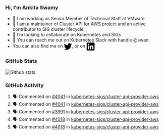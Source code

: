 ### Hi, I’m Ankita Swamy

- 💼 I am working as Senior Member of Technical Staff at VMware
- 👀 I am a maintainer of Cluster API for AWS project and an active contributor to SIG cluster lifecycle
- 💞️ I’m looking to collaborate on Kubernetes and SIGs
- 💬 You can reach me out on Kubernetes Slack with handle @swan
- You can also find me on <a href="https://twitter.com/SwamyAnkita" target="blank"><img align="center" src="https://raw.githubusercontent.com/Ankitasw/Ankitasw/master/svg/twitter.svg" alt="Ankitasw" height="25" width="25" color="#1DA1f2" /></a>, or on <a href="https://www.linkedin.com/in/Ankitaswamy/" target="blank"><img align="center" src="https://raw.githubusercontent.com/Ankitasw/Ankitasw/master/svg/linkedin.svg" alt="Ankitasw" height="25" width="25" /></a>

### GitHub Stats
![Github stats](https://github-readme-stats.vercel.app/api?username=Ankitasw&count_private=true&show_icons=true&theme=tokyonight)

### GitHub Activity 
<!--START_SECTION:activity-->
1. 🗣 Commented on [#4041](https://github.com/kubernetes-sigs/cluster-api-provider-aws/issues/4041) in [kubernetes-sigs/cluster-api-provider-aws](https://github.com/kubernetes-sigs/cluster-api-provider-aws)
2. 🗣 Commented on [#4041](https://github.com/kubernetes-sigs/cluster-api-provider-aws/issues/4041) in [kubernetes-sigs/cluster-api-provider-aws](https://github.com/kubernetes-sigs/cluster-api-provider-aws)
3. 🗣 Commented on [#3991](https://github.com/kubernetes-sigs/cluster-api-provider-aws/issues/3991) in [kubernetes-sigs/cluster-api-provider-aws](https://github.com/kubernetes-sigs/cluster-api-provider-aws)
4. 🗣 Commented on [#4018](https://github.com/kubernetes-sigs/cluster-api-provider-aws/issues/4018) in [kubernetes-sigs/cluster-api-provider-aws](https://github.com/kubernetes-sigs/cluster-api-provider-aws)
5. 🗣 Commented on [#4018](https://github.com/kubernetes-sigs/cluster-api-provider-aws/issues/4018) in [kubernetes-sigs/cluster-api-provider-aws](https://github.com/kubernetes-sigs/cluster-api-provider-aws)
<!--END_SECTION:activity-->
